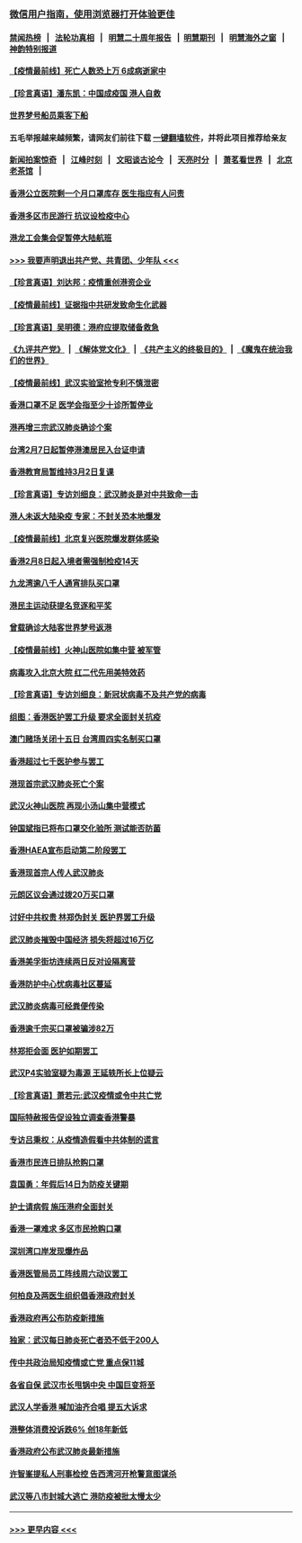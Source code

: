 ### [微信用户指南，使用浏览器打开体验更佳](https://github.com/gfw-breaker/banned-news1/blob/master/indexes/wechat-guide.md?t=0)
#### [禁闻热榜](热点新闻.md?t=0)  &nbsp;&nbsp;|&nbsp;&nbsp; [法轮功真相](https://github.com/gfw-breaker/truth/blob/master/README.md?t=0) &nbsp;&nbsp;|&nbsp;&nbsp; [明慧二十周年报告](https://github.com/gfw-breaker/mh-reports/blob/master/README.md?t=0) &nbsp;&nbsp;|&nbsp;&nbsp;[明慧期刊](https://github.com/gfw-breaker/mh-qikan) &nbsp;&nbsp;|&nbsp;&nbsp; [明慧海外之窗](https://github.com/gfw-breaker/mh-news/blob/master/README.md?t=0) &nbsp;&nbsp;|&nbsp;&nbsp; [神韵特别报道](https://github.com/gfw-breaker/mh-news/blob/master/shenyun.md?t=0)
#### [【疫情最前线】死亡人数恐上万 6成病逝家中](../pages/nsc415/n11856687.md?t=02101511) 
#### [【珍言真语】潘东凯：中国成疫国 港人自救](../pages/nsc415/n11856962.md?t=02101511) 
#### [世界梦号船员乘客下船](../pages/nsc415/n11856883.md?t=02101511) 
#### 五毛举报越来越频繁，请网友们前往下载 [一键翻墙软件](https://github.com/gfw-breaker/ssr-accounts)，并将此项目推荐给亲友
#### [新闻拍案惊奇](https://github.com/gfw-breaker/banned-news1/blob/master/pages/link4.md) &nbsp;&nbsp;|&nbsp;&nbsp; [江峰时刻](https://github.com/gfw-breaker/banned-news1/blob/master/pages/link4.md) &nbsp;&nbsp;|&nbsp;&nbsp; [文昭谈古论今](https://github.com/gfw-breaker/banned-news1/blob/master/pages/link4.md) &nbsp;&nbsp;|&nbsp;&nbsp; [天亮时分](https://github.com/gfw-breaker/banned-news1/blob/master/pages/link4.md) &nbsp;&nbsp;|&nbsp;&nbsp; [萧茗看世界](https://github.com/gfw-breaker/banned-news1/blob/master/pages/link4.md) &nbsp;&nbsp;|&nbsp;&nbsp; [北京老茶馆](https://github.com/gfw-breaker/banned-news1/blob/master/pages/link4.md) &nbsp;&nbsp;|&nbsp;&nbsp; 
#### [香港公立医院剩一个月口罩库存 医生指应有人问责](../pages/nsc415/n11856875.md?t=02101511) 
#### [香港多区市民游行 抗议设检疫中心](../pages/nsc415/n11856866.md?t=02101511) 
#### [港龙工会集会促暂停大陆航班](../pages/nsc415/n11856840.md?t=02101511) 
#### [>>> 我要声明退出共产党、共青团、少年队 <<<](https://github.com/begood0513/goodnews/blob/master/quit/letter.md) 
#### [【珍言真语】刘达邦：疫情重创港资企业](../pages/nsc415/n11854274.md?t=02101511) 
#### [【疫情最前线】证据指中共研发致命生化武器](../pages/nsc415/n11853087.md?t=02101511) 
#### [【珍言真语】吴明德：港府应提取储备救急](../pages/nsc415/n11852734.md?t=02101511) 
#### [《九评共产党》](https://github.com/begood0513/9ping.md/blob/master/README.md) &nbsp;|&nbsp; [《解体党文化》](../../../../jtdwh.md/blob/master/README.md)  &nbsp;|&nbsp; [《共产主义的终极目的》](../../../../gczydzjmd.md/blob/master/README.md) &nbsp;|&nbsp; [《魔鬼在统治我们的世界》](../../../../mgztzwmdsj.md/blob/master/README.md) 
#### [【疫情最前线】武汉实验室抢专利不慎泄密](../pages/nsc415/n11850310.md?t=02101511) 
#### [香港口罩不足 医学会指至少十诊所暂停业](../pages/nsc415/n11850301.md?t=02101511) 
#### [港再增三宗武汉肺炎确诊个案](../pages/nsc415/n11850328.md?t=02101511) 
#### [台湾2月7日起暂停港澳居民入台证申请](../pages/nsc415/n11850304.md?t=02101511) 
#### [香港教育局暂维持3月2日复课](../pages/nsc415/n11850260.md?t=02101511) 
#### [【珍言真语】专访刘细良：武汉肺炎是对中共致命一击](../pages/nsc415/n11849934.md?t=02101511) 
#### [港人未返大陆染疫 专家：不封关恐本地爆发](../pages/nsc415/n11848021.md?t=02101511) 
#### [【疫情最前线】北京复兴医院爆发群体感染](../pages/nsc415/n11847626.md?t=02101511) 
#### [香港2月8日起入境者需强制检疫14天](../pages/nsc415/n11847658.md?t=02101511) 
#### [九龙湾逾八千人通宵排队买口罩](../pages/nsc415/n11847647.md?t=02101511) 
#### [港民主运动获提名竞逐和平奖](../pages/nsc415/n11847633.md?t=02101511) 
#### [曾载确诊大陆客世界梦号返港](../pages/nsc415/n11847608.md?t=02101511) 
#### [【疫情最前线】火神山医院如集中营 被军管](../pages/nsc415/n11847524.md?t=02101511) 
#### [病毒攻入北京大院 红二代先用美特效药](../pages/nsc415/n11847427.md?t=02101511) 
#### [【珍言真语】专访刘细良：新冠状病毒不及共产党的病毒](../pages/nsc415/n11847164.md?t=02101511) 
#### [组图：香港医护罢工升级 要求全面封关抗疫](../pages/nsc415/n11844107.md?t=02101511) 
#### [澳门赌场关闭十五日 台湾周四实名制买口罩](../pages/nsc415/n11845083.md?t=02101511) 
#### [香港超过七千医护参与罢工](../pages/nsc415/n11845051.md?t=02101511) 
#### [港现首宗武汉肺炎死亡个案](../pages/nsc415/n11844998.md?t=02101511) 
#### [武汉火神山医院 再现小汤山集中营模式](../pages/nsc415/n11844763.md?t=02101511) 
#### [钟国斌指已将布口罩交化验所 测试能否防菌](../pages/nsc415/n11842783.md?t=02101511) 
#### [香港HAEA宣布启动第二阶段罢工](../pages/nsc415/n11842723.md?t=02101511) 
#### [香港现首宗人传人武汉肺炎](../pages/nsc415/n11842766.md?t=02101511) 
#### [元朗区议会通过拨20万买口罩](../pages/nsc415/n11842754.md?t=02101511) 
#### [讨好中共权贵 林郑伪封关 医护界罢工升级](../pages/nsc415/n11842359.md?t=02101511) 
#### [武汉肺炎摧毁中国经济 损失将超过16万亿](../pages/nsc415/n11839723.md?t=02101511) 
#### [香港美孚街坊连续两日反对设隔离营](../pages/nsc415/n11839962.md?t=02101511) 
#### [香港防护中心忧病毒社区蔓延](../pages/nsc415/n11839933.md?t=02101511) 
#### [武汉肺炎病毒可经粪便传染](../pages/nsc415/n11839939.md?t=02101511) 
#### [香港逾千宗买口罩被骗涉82万](../pages/nsc415/n11839914.md?t=02101511) 
#### [林郑拒会面 医护如期罢工](../pages/nsc415/n11839892.md?t=02101511) 
#### [武汉P4实验室疑为毒源 王延轶所长上位疑云](../pages/nsc415/n11835543.md?t=02101511) 
#### [【珍言真语】萧若元:武汉疫情或令中共亡党](../pages/nsc415/n11829394.md?t=02101511) 
#### [国际特赦报告促设独立调查香港警暴](../pages/nsc415/n11833845.md?t=02101511) 
#### [专访吕秉权：从疫情造假看中共体制的谎言](../pages/nsc415/n11833813.md?t=02101511) 
#### [香港市民连日排队抢购口罩](../pages/nsc415/n11833794.md?t=02101511) 
#### [袁国勇：年假后14日为防疫关键期](../pages/nsc415/n11831088.md?t=02101511) 
#### [护士请病假 施压港府全面封关](../pages/nsc415/n11831030.md?t=02101511) 
#### [香港一罩难求 多区市民抢购口罩](../pages/nsc415/n11831002.md?t=02101511) 
#### [深圳湾口岸发现爆炸品](../pages/nsc415/n11828802.md?t=02101511) 
#### [香港医管局员工阵线周六动议罢工](../pages/nsc415/n11828762.md?t=02101511) 
#### [何柏良及两医生组织倡香港政府封关](../pages/nsc415/n11828749.md?t=02101511) 
#### [香港政府再公布防疫新措施](../pages/nsc415/n11828716.md?t=02101511) 
#### [独家：武汉每日肺炎死亡者恐不低于200人](../pages/nsc415/n11828240.md?t=02101511) 
#### [传中共政治局知疫情或亡党 重点保11城](../pages/nsc415/n11828145.md?t=02101511) 
#### [各省自保 武汉市长甩锅中央 中国巨变将至](../pages/nsc415/n11828021.md?t=02101511) 
#### [武汉人学香港 喊加油齐合唱 提五大诉求](../pages/nsc415/n11827046.md?t=02101511) 
#### [港整体消费投诉跌6% 创18年新低](../pages/nsc415/n11817280.md?t=02101511) 
#### [香港政府公布武汉肺炎最新措施](../pages/nsc415/n11817152.md?t=02101511) 
#### [许智峯提私人刑事检控 告西湾河开枪警意图谋杀](../pages/nsc415/n11817132.md?t=02101511) 
#### [武汉等八市封城大逃亡 港防疫被批太慢太少](../pages/nsc415/n11817058.md?t=02101511) 

----
#### [ >>> 更早内容 <<< ](../indexes/nsc415-earlier.md)
